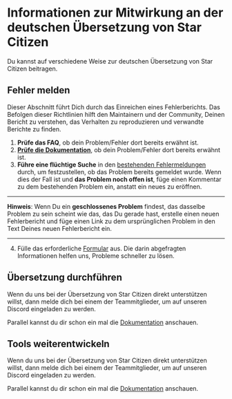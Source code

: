 # Informationen zur Mitwirkung an der deutschen Übersetzung von Star Citizen

Du kannst auf verschiedene Weise zur deutschen Übersetzung von Star Citizen beitragen.

## Fehler melden
Dieser Abschnitt führt Dich durch das Einreichen eines Fehlerberichts.
Das Befolgen dieser Richtlinien hilft den Maintainern und der Community, Deinen Bericht zu verstehen, das Verhalten zu reproduzieren und verwandte Berichte zu finden.

1. **Prüfe das FAQ**, ob dein Problem/Fehler dort bereits erwähnt ist.
2. [**Prüfe die Dokumentation**](docs/dokumentation/Dokumentation_SC-DEU.adoc), ob dein Problem/Fehler dort bereits erwähnt ist.
3. **Führe eine flüchtige Suche** in den [bestehenden Fehlermeldungen](https://github.com/rjcncpt/StarCitizen-Deutsch-INI/issues?q=is%3Aissue) durch, um festzustellen, ob das Problem bereits gemeldet wurde. Wenn dies der Fall ist und **das Problem noch offen ist**, füge einen Kommentar zu dem bestehenden Problem ein, anstatt ein neues zu eröffnen.
____
**Hinweis**: Wenn Du ein **geschlossenes Problem** findest, das dasselbe Problem zu sein scheint wie das, das Du gerade hast, erstelle einen neuen Fehlerbericht und füge einen Link zu dem ursprünglichen Problem in den Text Deines neuen Fehlerbericht ein.
____

4. Fülle das erforderliche [Formular](https://github.com/rjcncpt/StarCitizen-Deutsch-INI/issues/new/choose) aus. Die darin abgefragten Informationen helfen uns, Probleme schneller zu lösen.

## Übersetzung durchführen

Wenn du uns bei der Übersetzung von Star Citizen direkt unterstützen willst, dann melde dich bei einem der Teammitglieder, um auf unseren Discord eingeladen zu werden.

Parallel kannst du dir schon ein mal die [Dokumentation](docs/dokumentation/Dokumentation_SC-DEU.adoc) anschauen.

## Tools weiterentwickeln

Wenn du uns bei der Übersetzung von Star Citizen direkt unterstützen willst, dann melde dich bei einem der Teammitglieder, um auf unseren Discord eingeladen zu werden.

Parallel kannst du dir schon ein mal die [Dokumentation](docs/dokumentation/Dokumentation_SC-DEU.adoc) anschauen.